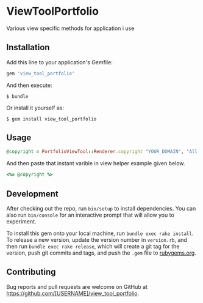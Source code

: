# ViewToolPortfolio

Various view specific methods for application i use

## Installation

Add this line to your application's Gemfile:

```ruby
gem 'view_tool_portfolio'
```

And then execute:

    $ bundle

Or install it yourself as:

    $ gem install view_tool_portfolio

## Usage
`````Ruby
@copyright = PortfolioViewTool::Renderer.copyright "YOUR_DOMAIN", "All rights reserved"
`````
And then paste that instant varible in view helper example given below.
```ruby
<%= @copyright %>
```
## Development

After checking out the repo, run `bin/setup` to install dependencies. You can also run `bin/console` for an interactive prompt that will allow you to experiment.

To install this gem onto your local machine, run `bundle exec rake install`. To release a new version, update the version number in `version.rb`, and then run `bundle exec rake release`, which will create a git tag for the version, push git commits and tags, and push the `.gem` file to [rubygems.org](https://rubygems.org).

## Contributing

Bug reports and pull requests are welcome on GitHub at https://github.com/[USERNAME]/view_tool_portfolio.
